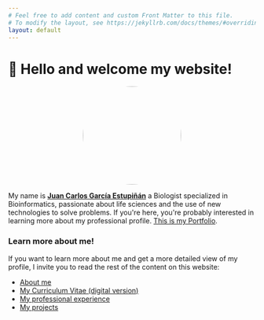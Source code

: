 ```yaml
---
# Feel free to add content and custom Front Matter to this file.
# To modify the layout, see https://jekyllrb.com/docs/themes/#overriding-theme-defaults
layout: default
---
```


👋 Hello and welcome my website!
===

<center>
<img src="https://juancarlosbio.github.io/juancarlos_portfolio_esp/images/Foto_Juan_Carlos.png" 
  height="200"
  style="border-radius: 50%; display: block;">
</center>

<p>
</p>

My name is <u><strong>Juan Carlos García Estupiñán</strong></u> a Biologist specialized in Bioinformatics, passionate about life sciences and the use of new technologies to solve problems. If you're here, you're probably interested in learning more about my professional profile. <u>This is my Portfolio</u>.


### **Learn more about me!**

If you want to learn more about me and get a more detailed view of my profile, I invite you to read the rest of the content on this website:

* [About me](https://juancarlosbio.github.io/juancarlos_portfolio_eng/about/)
* [My Curriculum Vitae (digital version)](https://juancarlosbio.github.io/juancarlos_portfolio_eng/cv/)
* [My professional experience](https://juancarlosbio.github.io/juancarlos_portfolio_eng/experience/)
* [My projects](https://juancarlosbio.github.io/juancarlos_portfolio_eng/projects/)